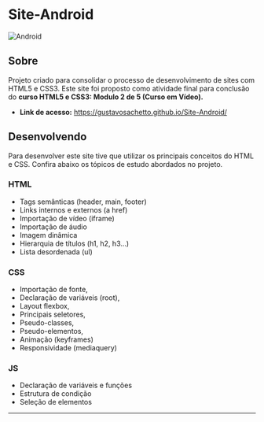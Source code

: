 # Site-Android
![Android](https://github.com/user-attachments/assets/93f76436-b8db-431e-8652-cee79c176b19)

## Sobre
Projeto criado para consolidar o processo de desenvolvimento de sites com HTML5 e CSS3. Este site foi proposto como atividade final para conclusão do __curso HTML5 e CSS3: Modulo 2 de 5 (Curso em Vídeo).__

* __Link de acesso:__ https://gustavosachetto.github.io/Site-Android/

## Desenvolvendo

Para desenvolver este site tive que utilizar os principais conceitos do HTML e CSS. Confira abaixo os tópicos de estudo abordados no projeto. 

### HTML 
* Tags semânticas (header, main, footer)
* Links internos e externos (a href)
* Importação de vídeo (iframe)
* Importação de áudio
* Imagem dinâmica
* Hierarquia de títulos (h1, h2, h3...) 
* Lista desordenada (ul)

### CSS
* Importação de fonte,
* Declaração de variáveis (root),
* Layout flexbox,
* Principais seletores,
* Pseudo-classes,
* Pseudo-elementos,
* Animação (keyframes)
* Responsividade (mediaquery)

### JS
* Declaração de variáveis e funções
* Estrutura de condição
* Seleção de elementos

*****************
